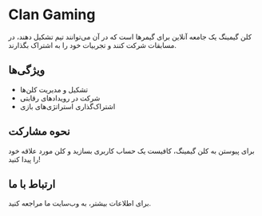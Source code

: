 # Clan Gaming
کلن گیمینگ یک جامعه آنلاین برای گیمرها است که در آن می‌توانند تیم تشکیل دهند، در مسابقات شرکت کنند و تجربیات خود را به اشتراک بگذارند.

## ویژگی‌ها
- تشکیل و مدیریت کلن‌ها
- شرکت در رویدادهای رقابتی
- اشتراک‌گذاری استراتژی‌های بازی

## نحوه مشارکت
برای پیوستن به کلن گیمینگ، کافیست یک حساب کاربری بسازید و کلن مورد علاقه خود را پیدا کنید!

## ارتباط با ما
برای اطلاعات بیشتر، به وب‌سایت ما مراجعه کنید.